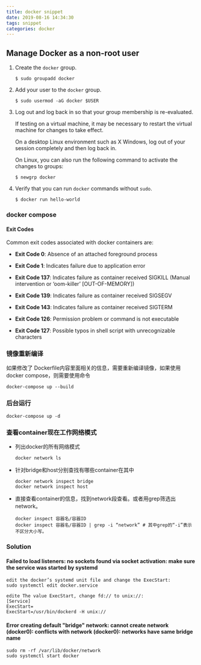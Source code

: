 ```yaml
---
title: docker snippet
date: 2019-08-16 14:34:30
tags: snippet
categories: docker
---
```




## Manage Docker as a non-root user

1. Create the `docker` group.

   ```
   $ sudo groupadd docker
   ```

2. Add your user to the `docker` group.

   ```
   $ sudo usermod -aG docker $USER
   ```

3. Log out and log back in so that your group membership is re-evaluated.

   If testing on a virtual machine, it may be necessary to restart the virtual machine for changes to take effect.

   On a desktop Linux environment such as X Windows, log out of your session completely and then log back in.

   On Linux, you can also run the following command to activate the changes to groups:

   ```
   $ newgrp docker 
   ```

4. Verify that you can run `docker` commands without `sudo`.

   ```
   $ docker run hello-world
   ```



### docker compose

#### Exit Codes

Common exit codes associated with docker containers are:

- **Exit Code 0**: Absence of an attached foreground process
- **Exit Code 1**: Indicates failure due to application error
- **Exit Code 137**: Indicates failure as container received SIGKILL (Manual intervention or ‘oom-killer’ [OUT-OF-MEMORY])
- **Exit Code 139**: Indicates failure as container received SIGSEGV
- **Exit Code 143**: Indicates failure as container received SIGTERM

- **Exit Code 126**: Permission problem or command is not executable
- **Exit Code 127**: Possible typos in shell script with unrecognizable characters





### 镜像重新编译

如果修改了 Dockerfile内容里面相关的信息，需要重新编译镜像，如果使用docker compose，则需要使用命令

```shell
docker-compose up --build
```



### 后台运行

```shell
docker-compose up -d
```





### 查看container现在工作网络模式

- 列出docker的所有网络模式

  ```shell
  docker network ls
  ```

- 针对bridge和host分别查找有哪些container在其中

  ```shell
  docker network inspect bridge
  docker network inspect host
  ```

- 直接查看container的信息，找到network段查看。或者用grep筛选出network。

  ```shell
  docker inspect 容器名/容器ID
  docker inspect 容器名/容器ID | grep -i “network” # 其中grep的“-i”表示不区分大小写。
  ```






### Solution

#### Failed to load listeners: no sockets found via socket activation: make sure the service was started by systemd

```
edit the docker’s systemd unit file and change the ExecStart:
sudo systemctl edit docker.service

edite The value ExecStart, change fd:// to unix://:
[Service]
ExecStart=
ExecStart=/usr/bin/dockerd -H unix://
```

#### Error creating default "bridge" network: cannot create network (docker0): conflicts with network (docker0): networks have same bridge name

```shell
sudo rm -rf /var/lib/docker/network
sudo systemctl start docker
```

